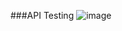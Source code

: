 ###API Testing
![image](https://github.com/sohilaabdallaa/API_Testing/assets/53753947/d24e67b0-f1f7-4760-a023-c4b6261bd172)
